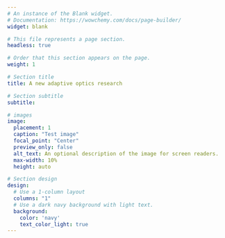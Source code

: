 ```yaml
---
# An instance of the Blank widget.
# Documentation: https://wowchemy.com/docs/page-builder/
widget: blank

# This file represents a page section.
headless: true

# Order that this section appears on the page.
weight: 1

# Section title
title: A new adaptive optics research

# Section subtitle
subtitle:

# images
image:
  placement: 1
  caption: "Test image"
  focal_point: "Center"
  preview_only: false
  alt_text: An optional description of the image for screen readers.
  max-width: 10%
  height: auto

# Section design
design:
  # Use a 1-column layout
  columns: "1"
  # Use a dark navy background with light text.
  background:
    color: 'navy'
    text_color_light: true
---
```

<!--more-->



